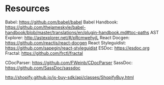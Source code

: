 # Resources

Babel: https://github.com/babel/babel
Babel Handbook: https://github.com/thejameskyle/babel-handbook/blob/master/translations/en/plugin-handbook.md#toc-paths
AST Explorer: http://astexplorer.net/#/pRcmwehyjL
React Docgen: https://github.com/reactjs/react-docgen
React Styleguidist: https://github.com/sapegin/react-styleguidist
ESDoc: https://esdoc.org
Fractal: https://github.com/frctl/fractal

CDocParser: https://github.com/FWeinb/CDocParser
SassDoc: https://github.com/SassDoc/sassdoc

http://shopify.github.io/js-buy-sdk/api/classes/ShopifyBuy.html
